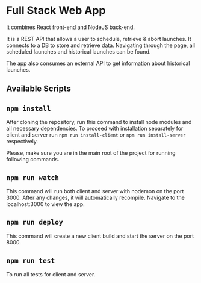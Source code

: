 # Full Stack Web App 
It combines React front-end and NodeJS back-end. 

It is a REST API that allows a user to schedule, retrieve & abort launches. It connects to a DB to store and retrieve data. Navigating through the page, all scheduled launches and historical launches can be found.

The app also consumes an external API to get information about historical launches. 

## Available Scripts

## `npm install`

After cloning the repository, run this command to install node modules and all necessary dependencies. To proceed with installation separately for client and server run `npm run install-client` or `npm run install-server` respectively. 

Please, make sure you are in the main root of the project for running following commands.

## `npm run watch`

This command will run both client and server with nodemon on the port 3000. After any changes, it will automatically recompile. Navigate to the localhost:3000 to view the app.

## `npm run deploy`

This command will create a new client build and start the server on the port 8000.

## `npm run test`

To run all tests for client and server.